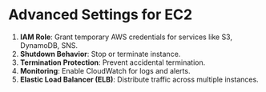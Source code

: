 # Advanced Settings for EC2

1. **IAM Role**: Grant temporary AWS credentials for services like S3, DynamoDB, SNS.
2. **Shutdown Behavior**: Stop or terminate instance.
3. **Termination Protection**: Prevent accidental termination.
4. **Monitoring**: Enable CloudWatch for logs and alerts.
5. **Elastic Load Balancer (ELB)**: Distribute traffic across multiple instances.

